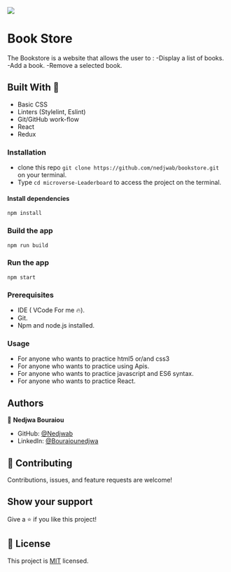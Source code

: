   ![](https://img.shields.io/badge/Microverse-blueviolet) 

# Book Store
The Bookstore is a website that allows the user to :
-Display a list of books.
-Add a book.
-Remove a selected book.



## Built With 🔨
- Basic CSS 
- Linters (Stylelint, Eslint)
- Git/GitHub work-flow
- React
- Redux
 


### Installation 
- clone this repo  `git clone https://github.com/nedjwab/bookstore.git` on your terminal.
- Type `cd microverse-Leaderboard` to access the project on the terminal.

#### Install dependencies
```
npm install
```
### Build the app
```
npm run build
```
### Run the app

```
npm start
```

### Prerequisites

- IDE (  VCode For me 🔥).
- Git.
- Npm and node.js installed.


### Usage

- For anyone who wants to practice html5 or/and css3
- For anyone who wants to practice using Apis.
- For anyone who wants to practice javascript and ES6 syntax.
- For anyone who wants to practice React.


## Authors

👤 **Nedjwa Bouraiou**
 
- GitHub: [@Nedjwab](https://github.com/nedjwab)
- LinkedIn: [@Bouraiounedjwa](https://www.linkedin.com/feed/)


## 🤝 Contributing

Contributions, issues, and feature requests are welcome!

## Show your support

Give a ⭐️ if you like this project!

## 📝 License

This project is [MIT](./MIT.md) licensed.
 